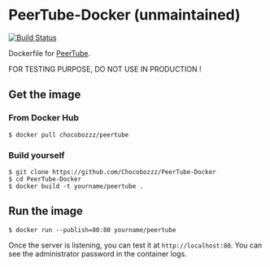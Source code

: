 # PeerTube-Docker (unmaintained)

[![Build Status](https://travis-ci.org/Chocobozzz/PeerTube-Docker.svg?branch=master)](https://travis-ci.org/Chocobozzz/PeerTube-Docker)

Dockerfile for [PeerTube](https://github.com/Chocobozzz/PeerTube).

FOR TESTING PURPOSE, DO NOT USE IN PRODUCTION !

## Get the image

### From Docker Hub

    $ docker pull chocobozzz/peertube

### Build yourself

    $ git clone https://github.com/Chocobozzz/PeerTube-Docker
    $ cd PeerTube-Docker
    $ docker build -t yourname/peertube .

## Run the image

    $ docker run --publish=80:80 yourname/peertube

Once the server is listening, you can test it at `http://localhost:80`. You can see the administrator password in the container logs.
